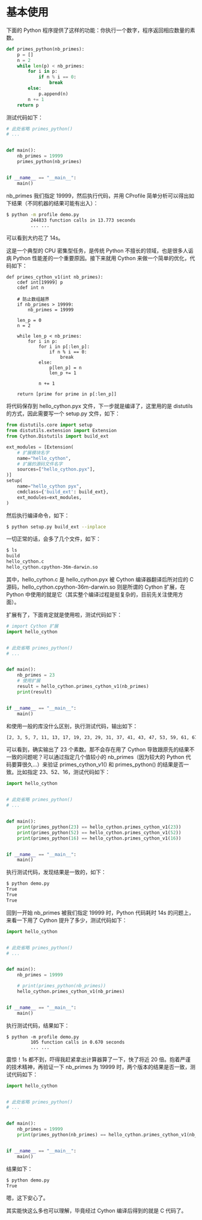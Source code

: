 # 基本使用

下面的 Python 程序提供了这样的功能：你执行一个数字，程序返回相应数量的素数。

```Python
def primes_python(nb_primes):
    p = []
    n = 2
    while len(p) < nb_primes:
        for i in p:
            if n % i == 0:
                break
        else:
            p.append(n)
        n += 1
    return p
```

测试代码如下：

```Python
# 此处省略 primes_python()
# ...


def main():
    nb_primes = 19999
    primes_python(nb_primes)


if __name__ == "__main__":
    main()
```

nb_primes 我们指定 19999，然后执行代码，并用 CProfile 简单分析可以得出如下结果（不同机器的结果可能有出入）：

```bash
$ python -m profile demo.py
         244833 function calls in 13.773 seconds
         ... ...
```

可以看到大约花了 14s。

这是一个典型的 CPU 密集型任务，是传统 Python 不擅长的领域，也是很多人诟病 Python 性能差的一个重要原因。接下来就用 Cython 来做一个简单的优化，代码如下：

```Cython
def primes_cython_v1(int nb_primes):
    cdef int[19999] p
    cdef int n

    # 防止数组越界
    if nb_primes > 19999:
        nb_primes = 19999
    
    len_p = 0
    n = 2

    while len_p < nb_primes:
        for i in p:
            for i in p[:len_p]:
                if n % i == 0:
                    break
            else:
                p[len_p] = n
                len_p += 1

            n += 1

    return [prime for prime in p[:len_p]]
```

将代码保存到 hello_cython.pyx 文件，下一步就是编译了，这里用的是 distutils 的方式，因此需要写一个 setup.py 文件，如下：

```Python
from distutils.core import setup
from distutils.extension import Extension
from Cython.Distutils import build_ext

ext_modules = [Extension(
    # 扩展模块名字
    name="hello_cython",
    # 扩展的源码文件名字
    sources=["hello_cython.pyx"],
)]
setup(
    name="hello_cython pyx",
    cmdclass={'build_ext': build_ext},
    ext_modules=ext_modules,
)
```

然后执行编译命令，如下：

```bash
$ python setup.py build_ext --inplace
```

一切正常的话，会多了几个文件，如下：

```bash
$ ls
build
hello_cython.c
hello_cython.cpython-36m-darwin.so
```

其中，hello_cython.c 是 hello_cython.pyx 被 Cython 编译器翻译后所对应的 C 源码，hello_cython.cpython-36m-darwin.so 则是所谓的 Cython 扩展，在 Python 中使用的就是它（其实整个编译过程是挺复杂的，目前先关注使用方面）。

扩展有了，下面肯定就是使用啦，测试代码如下：

```Python
# import Cython 扩展
import hello_cython


# 此处省略 primes_python()
# ...


def main():
    nb_primes = 23
    # 使用扩展
    result = hello_cython.primes_cython_v1(nb_primes)
    print(result)


if __name__ == "__main__":
    main()
```

和使用一般的库没什么区别，执行测试代码，输出如下：

```bash
[2, 3, 5, 7, 11, 13, 17, 19, 23, 29, 31, 37, 41, 43, 47, 53, 59, 61, 67, 71, 73, 79, 83]
```

可以看到，确实输出了 23 个素数。那不会存在用了 Cython 导致跟原先的结果不一致的问题呢？可以通过指定几个值较小的 nb_primes（因为较大的 Python 代码要算很久...）来验证 primes_cython_v1() 和 primes_python() 的结果是否一致。比如指定 23、52、16，测试代码如下：

```Python
import hello_cython


# 此处省略 primes_python()
# ...


def main():
    print(primes_python(23) == hello_cython.primes_cython_v1(23))
    print(primes_python(52) == hello_cython.primes_cython_v1(52))
    print(primes_python(16) == hello_cython.primes_cython_v1(16))


if __name__ == "__main__":
    main()
```

执行测试代码，发现结果是一致的，如下：

```bash
$ python demo.py
True
True
True
```

回到一开始 nb_primes 被我们指定 19999 时，Python 代码耗时 14s 的问题上，来看一下用了 Cython 提升了多少，测试代码如下：

```Python
import hello_cython


# 此处省略 primes_python()
# ...


def main():
    nb_primes = 19999

    # print(primes_python(nb_primes))
    hello_cython.primes_cython_v1(nb_primes)


if __name__ == "__main__":
    main()
```

执行测试代码，结果如下：

```
$ python -m profile demo.py
         105 function calls in 0.670 seconds
         ... ...
```

震惊！1s 都不到，吓得我赶紧拿出计算器算了一下，快了将近 20 倍。抱着严谨的技术精神，再验证一下 nb_primes 为 19999 时，两个版本的结果是否一致，测试代码如下：

```Python
import hello_cython


# 此处省略 primes_python()
# ...


def main():
    nb_primes = 19999
    print(primes_python(nb_primes) == hello_cython.primes_cython_v1(nb_primes))


if __name__ == "__main__":
    main()
```

结果如下：

```bash
$ python demo.py
True
```

嗯，这下安心了。

其实能快这么多也可以理解，毕竟经过 Cython 编译后得到的就是 C 代码了。